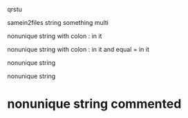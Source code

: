 qrstu

samein2files string something multi

nonunique string with colon : in it

nonunique string with colon : in it and equal = in it

nonunique string

nonunique string

# nonunique string commented
